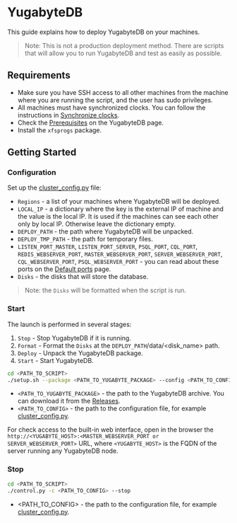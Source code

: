 # YugabyteDB

This guide explains how to deploy YugabyteDB on your machines.

> Note: This is not a production deployment method. There are scripts that will allow you to run YugabyteDB and test as easily as possible.

## Requirements
+ Make sure you have SSH access to all other machines from the machine where you are running the script, and the user has sudo privileges.
+ All machines must have synchronized clocks. You can follow the instructions in [Synchronize clocks](https://www.digitalocean.com/community/tutorials/how-to-set-up-time-synchronization-on-ubuntu-20-04).
+ Check the [Prerequisites](https://docs.yugabyte.com/preview/deploy/manual-deployment/install-software/#prerequisites) on the YugabyteDB page.
+ Install the `xfsprogs` package.

## Getting Started

### Configuration
Set up the [cluster_config.py](cluster_config.py) file:
+ `Regions` - a list of your machines where YugabyteDB will be deployed.
+ `LOCAL_IP` - a dictionary where the key is the external IP of machine and the value is the local IP.
It is used if the machines can see each other only by local IP. Otherwise leave the dictionary empty.
+ `DEPLOY_PATH` - the path where YugabyteDB will be unpacked.
+ `DEPLOY_TMP_PATH` - the path for temporary files.
+ `LISTEN_PORT_MASTER`, `LISTEN_PORT_SERVER`, `PSQL_PORT`,
`CQL_PORT`, `REDIS_WEBSERVER_PORT`, `MASTER_WEBSERVER_PORT`,
`SERVER_WEBSERVER_PORT`, `CQL_WEBSERVER_PORT`, `PSQL_WEBSERVER_PORT` -
you can read about these ports on the [Default ports](https://docs.yugabyte.com/preview/reference/configuration/default-ports/) page.
+ `Disks` - the disks that will store the database.
> Note: the `Disks` will be formatted when the script is run.

### Start
The launch is performed in several stages:
1. `Stop` - Stop YugabyteDB if it is running.
2. `Format` - Format the `Disks` at the `DEPLOY_PATH`/data/<disk_name> path.
3. `Deploy` - Unpack the YugabyteDB package.
4. `Start` - Start YugabyteDB.

```sh
cd <PATH_TO_SCRIPT>
./setup.sh --package <PATH_TO_YUGABYTE_PACKAGE> --config <PATH_TO_CONFIG>
```
+ `<PATH_TO_YUGABYTE_PACKAGE>` - the path to the YugabyteDB archive. You can download it from the [Releases](https://docs.yugabyte.com/preview/releases/).
+ `<PATH_TO_CONFIG>` - the path to the configuration file, for example [cluster_config.py](cluster_config.py).

For check access to the built-in web interface, open in the browser the `http://<YUGABYTE_HOST>:<MASTER_WEBSERVER_PORT or SERVER_WEBSERVER_PORT>` URL,
where `<YUGABYTE_HOST>` is the FQDN of the server running any YugabyteDB node.

### Stop
```sh
cd <PATH_TO_SCRIPT>
./control.py -c <PATH_TO_CONFIG> --stop
```
+ <PATH_TO_CONFIG> - the path to the configuration file, for example [cluster_config.py](cluster_config.py).
